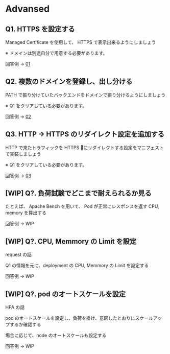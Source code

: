 # Advansed

## Q1. HTTPS を設定する

Managed Certificate を使用して、 HTTPS で表示出来るようにしましょう

※ ドメインは別途自分で用意する必要があります。

回答例 -> [01](./01/README.md)

## Q2. 複数のドメインを登録し、出し分ける

PATH で振り分けていたバックエンドをドメインで振り分けるようにしましょう

※ Q1 をクリアしている必要があります。

回答例 -> [02](./02/README.md)

## Q3. HTTP -> HTTPS のリダイレクト設定を追加する

HTTP で来たトラフィックを HTTPS にリダイレクトする設定をマニフェストで実装しましょう

※ Q1 をクリアしている必要があります。

回答例 -> [03](./03/README.md)









## [WIP] Q?. 負荷試験でどこまで耐えられるか見る

たとえば、 Apache Bench を用いて、 Pod が正常にレスポンスを返す CPU, memory を算出する

回答例 -> WIP

## [WIP] Q?. CPU, Memmory の Limit を設定

request の話

Q1 の情報を元に、deployment の CPU, Memmory の Limit を設定する 

回答例 -> WIP

## [WIP] Q?. pod のオートスケールを設定

HPA の話

pod のオートスケールを設定し、負荷を掛け、意図したとおりにスケールアップするか確認する

場合に応じて、node のオートスケールも設定する

回答例 -> WIP
